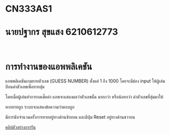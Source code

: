# CN333AS1

<h1>นายปฐากร สุขแสง 6210612773</h1>
  <br>
  
# การทำงานของแอพพลิเคชัน
<p>แอพพลิเคชันเกมทายตัวเลข (GUESS NUMBER) ตั้งแต่ 1 ถึง 1000 โดยจะมีช่อง input ให้ผู้เล่นป้อนค่าตัวเลขเพื่อทายสุ่ม</p>
<p>โดยเมื่อผู้เล่นทำการกดเช็คค่า แอพจะแสดงผลว่าตัวเลขนั้น มากกว่า หรือน้อยกว่า ค่าตัวเลขที่สุ่มมาให้</p>
<p>หากทายถูก ระบบจะแสดงข้อความว่าตอบถูก</p>
<p>มีการนับจำนวนครั้งการทายอยู่ทางด้านซ้ายบน และมีปุ่ม Reset อยู่ทางด้านขวาบน</p>

[คลิปตัวอย่างการรัน](https://youtube.com)
  


